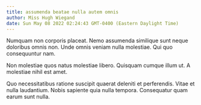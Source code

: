 ```yaml
---
title: assumenda beatae nulla autem omnis
author: Miss Hugh Wiegand
date: Sun May 08 2022 02:24:43 GMT-0400 (Eastern Daylight Time)
---
```

Numquam non corporis placeat. Nemo assumenda similique sunt neque doloribus omnis non. Unde omnis veniam nulla molestiae. Qui quo consequuntur nam.

 Non molestiae quos natus molestiae libero. Quisquam cumque illum ut. A molestiae nihil est amet.

 Quo necessitatibus ratione suscipit quaerat deleniti et perferendis. Vitae et nulla laudantium. Nobis sapiente quia nulla tempora. Consequatur quam earum sunt nulla.